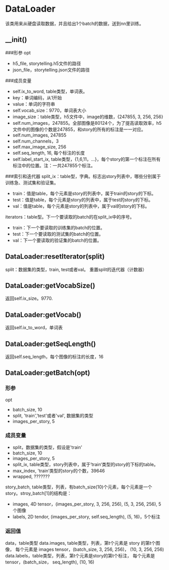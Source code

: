 # DataLoader
该类用来从硬盘读取数据，并且给出1个batch的数据，送到nn里训练。

## __init()

###形参
opt
- h5_file, storytelling.h5文件的路径
- json_file，storytelling.json文件的路径

###成员变量

- self.ix_to_word, table类型，单词表。
 - key：单词编码，从1开始
 - value：单词的字符串
- self.vocab_size：9770，单词表大小
- image_size：table类型，h5文件中，image的维数，{247855, 3, 256, 256}
- self.num_images，247855。全部图像是80124个，为了提高读取效率，h5文件中的图像的个数是247855，和story的所有的标注是一一对应。
- self.num_images, 247855
- self.num_channels，3
- self.max_image_size, 256
- self.seq_length, 16, 每个标注的长度
- self.label_start_ix, table类型，{1,6,11，...}，每个story的第一个标注在所有标注中的位置。注：一共247855个标注。

###索引和迭代器
split_ix：table型，字典。标志出story列表中，哪些分别属于训练急、测试集和验证集。
- train：值是table，每个元素是story的列表中，属于train的story的下标。
- test：值是table，每个元素是story的列表中，属于test的story的下标。
- val：值是table，每个元素是story的列表中，属于val的story的下标。

iterators：table型。下一个要读取的batch的在split_ix中的序号。
- train：下一个要读取的训练集的batch的位置。
- test：下一个要读取的测试集的batch的位置。
- val：下一个要读取的验证集的batch的位置。

## DataLoader:resetIterator(split)

split：数据集的类型，train, test或者val。
重置split的迭代器（计数器）

## DataLoader:getVocabSize()

返回self.ix_size。9770.

## DataLoader:getVocab()

返回self.ix_to_word，单词表

## DataLoader:getSeqLength()

返回self.seq_length，每个图像的标注的长度，16

## DataLoader:getBatch(opt)

### 形参
opt
- batch_size, 10
- split, 'train','test'或者'val', 数据集的类型
- images_per_story, 5

### 成员变量

- split，数据集的类型，假设是'train'
- batch_size, 10
- images_per_story, 5
- split_ix, table类型，story列表中，属于’train‘类型的story的下标的table。
- max_index, 'train’类型的story的个数，39646
- wrapped, ???????

story_batch, table类型，列表，有batch_size(10)个元素，每个元素是一个story。stroy_batch[1]的结构是：
- images, 4D tensor，(images_per_story, 3, 256, 256), (5, 3, 256, 256), 5个图像
- labels, 2D tendor, (images_per_story, self.seq_length), (5, 16)，5个标注

### 返回值
data，table类型
data.images, table类型，列表，第t个元素是 story 的第t个图像， 每个元素是 images tensor，(batch_size, 3, 256, 256)， (10, 3, 256, 256)
data.labels，table类型，列表，第t个元素是story的第t个标注， 每个元素是 tensor，(batch_size， seq_length), (10, 16)
